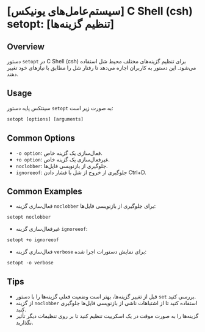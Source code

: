 # [سیستم‌عامل‌های یونیکس] C Shell (csh) setopt: [تنظیم گزینه‌ها]

## Overview
دستور `setopt` در C Shell (csh) برای تنظیم گزینه‌های مختلف محیط شل استفاده می‌شود. این دستور به کاربران اجازه می‌دهد تا رفتار شل را مطابق با نیازهای خود تغییر دهند.

## Usage
سینتکس پایه دستور `setopt` به صورت زیر است:

```csh
setopt [options] [arguments]
```

## Common Options
- `-o option`: فعال‌سازی یک گزینه خاص.
- `+o option`: غیرفعال‌سازی یک گزینه خاص.
- `noclobber`: جلوگیری از بازنویسی فایل‌ها.
- `ignoreeof`: جلوگیری از خروج از شل با فشار دادن Ctrl+D.

## Common Examples
- فعال‌سازی گزینه `noclobber` برای جلوگیری از بازنویسی فایل‌ها:

```csh
setopt noclobber
```

- غیرفعال‌سازی گزینه `ignoreeof`:

```csh
setopt +o ignoreeof
```

- فعال‌سازی گزینه `verbose` برای نمایش دستورات اجرا شده:

```csh
setopt -o verbose
```

## Tips
- قبل از تغییر گزینه‌ها، بهتر است وضعیت فعلی گزینه‌ها را با دستور `set` بررسی کنید.
- از گزینه `noclobber` استفاده کنید تا از اشتباهات ناشی از بازنویسی فایل‌ها جلوگیری کنید.
- گزینه‌ها را به صورت موقت در یک اسکریپت تنظیم کنید تا بر روی تنظیمات دیگر تأثیر نگذارید.